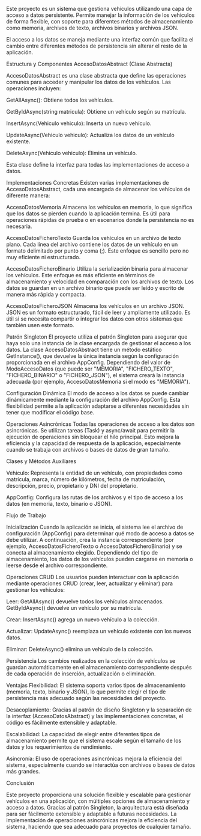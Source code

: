 Este proyecto es un sistema que gestiona vehículos utilizando una capa de acceso a datos persistente.
Permite manejar la información de los vehículos de forma flexible, con soporte para diferentes métodos de almacenamiento como memoria, archivos de texto, archivos binarios y archivos JSON.

El acceso a los datos se maneja mediante una interfaz común que facilita el cambio entre diferentes métodos de persistencia sin alterar el resto de la aplicación.

Estructura y Componentes
AccesoDatosAbstract (Clase Abstracta)

AccesoDatosAbstract es una clase abstracta que define las operaciones comunes para acceder y manipular los datos de los vehículos. Las operaciones incluyen:

GetAllAsync(): Obtiene todos los vehículos.

GetByIdAsync(string matricula): Obtiene un vehículo según su matrícula.

InsertAsync(Vehiculo vehiculo): Inserta un nuevo vehículo.

UpdateAsync(Vehiculo vehiculo): Actualiza los datos de un vehículo existente.

DeleteAsync(Vehiculo vehiculo): Elimina un vehículo.

Esta clase define la interfaz para todas las implementaciones de acceso a datos.

Implementaciones Concretas
Existen varias implementaciones de AccesoDatosAbstract, cada una encargada de almacenar los vehículos de diferente manera:

AccesoDatosMemoria
Almacena los vehículos en memoria, lo que significa que los datos se pierden cuando la aplicación termina. Es útil para operaciones rápidas de prueba o en escenarios donde la persistencia no es necesaria.

AccesoDatosFicheroTexto
Guarda los vehículos en un archivo de texto plano. Cada línea del archivo contiene los datos de un vehículo en un formato delimitado por punto y coma (;).
Este enfoque es sencillo pero no muy eficiente ni estructurado.

AccesoDatosFicheroBinario
Utiliza la serialización binaria para almacenar los vehículos. Este enfoque es más eficiente en términos de almacenamiento y velocidad en comparación con los archivos de texto.
Los datos se guardan en un archivo binario que puede ser leído y escrito de manera más rápida y compacta.

AccesoDatosFicheroJSON
Almacena los vehículos en un archivo JSON. JSON es un formato estructurado, fácil de leer y ampliamente utilizado. 
Es útil si se necesita compartir o integrar los datos con otros sistemas que también usen este formato.

Patrón Singleton
El proyecto utiliza el patrón Singleton para asegurar que haya solo una instancia de la clase encargada de gestionar el acceso a los datos.
La clase AccesoDatosAbstract tiene un método estático GetInstance(), que devuelve la única instancia según la configuración proporcionada en el archivo AppConfig.
Dependiendo del valor de ModoAccesoDatos (que puede ser "MEMORIA", "FICHERO_TEXTO", "FICHERO_BINARIO" o "FICHERO_JSON"), el sistema creará la instancia adecuada (por ejemplo, AccesoDatosMemoria si el modo es "MEMORIA").

Configuración Dinámica
El modo de acceso a los datos se puede cambiar dinámicamente mediante la configuración del archivo AppConfig.
Esta flexibilidad permite a la aplicación adaptarse a diferentes necesidades sin tener que modificar el código base.

Operaciones Asincrónicas
Todas las operaciones de acceso a los datos son asincrónicas. Se utilizan tareas (Task) y async/await para permitir la ejecución de operaciones sin bloquear el hilo principal.
Esto mejora la eficiencia y la capacidad de respuesta de la aplicación, especialmente cuando se trabaja con archivos o bases de datos de gran tamaño.

Clases y Métodos Auxiliares

Vehiculo: Representa la entidad de un vehículo, con propiedades como matrícula, marca, número de kilómetros, fecha de matriculación, descripción, precio, propietario y DNI del propietario.

AppConfig: Configura las rutas de los archivos y el tipo de acceso a los datos (en memoria, texto, binario o JSON).

Flujo de Trabajo

Inicialización
Cuando la aplicación se inicia, el sistema lee el archivo de configuración (AppConfig) para determinar qué modo de acceso a datos se debe utilizar.
A continuación, crea la instancia correspondiente (por ejemplo, AccesoDatosFicheroTexto o AccesoDatosFicheroBinario) y se conecta al almacenamiento elegido.
Dependiendo del tipo de almacenamiento, los datos de los vehículos pueden cargarse en memoria o leerse desde el archivo correspondiente.

Operaciones CRUD
Los usuarios pueden interactuar con la aplicación mediante operaciones CRUD (crear, leer, actualizar y eliminar) para gestionar los vehículos:

Leer: GetAllAsync() devuelve todos los vehículos almacenados. GetByIdAsync() devuelve un vehículo por su matrícula.

Crear: InsertAsync() agrega un nuevo vehículo a la colección.

Actualizar: UpdateAsync() reemplaza un vehículo existente con los nuevos datos.

Eliminar: DeleteAsync() elimina un vehículo de la colección.

Persistencia
Los cambios realizados en la colección de vehículos se guardan automáticamente en el almacenamiento correspondiente después de cada operación de inserción, actualización o eliminación.

Ventajas
Flexibilidad: El sistema soporta varios tipos de almacenamiento (memoria, texto, binario y JSON), lo que permite elegir el tipo de persistencia más adecuado según las necesidades del proyecto.

Desacoplamiento: Gracias al patrón de diseño Singleton y la separación de la interfaz (AccesoDatosAbstract) y las implementaciones concretas, el código es fácilmente extensible y adaptable.

Escalabilidad: La capacidad de elegir entre diferentes tipos de almacenamiento permite que el sistema escale según el tamaño de los datos y los requerimientos de rendimiento.

Asincronía: El uso de operaciones asincrónicas mejora la eficiencia del sistema, especialmente cuando se interactúa con archivos o bases de datos más grandes.

Conclusión

Este proyecto proporciona una solución flexible y escalable para gestionar vehículos en una aplicación, con múltiples opciones de almacenamiento y acceso a datos.
Gracias al patrón Singleton, la arquitectura está diseñada para ser fácilmente extensible y adaptable a futuras necesidades.
La implementación de operaciones asincrónicas mejora la eficiencia del sistema, haciendo que sea adecuado para proyectos de cualquier tamaño.
